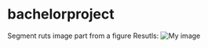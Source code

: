 # bachelorproject
Segment ruts image part from a figure
Resutls:
![My image](bbzzyy.github.com/bachelorproject/33.png)
